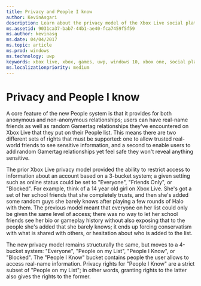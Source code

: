 ```yaml
---
title: Privacy and People I know
author: KevinAsgari
description: Learn about the privacy model of the Xbox Live social platform service.
ms.assetid: 9031ca37-bab7-44b1-ae40-fca7459f5f59
ms.author: kevinasg
ms.date: 04/04/2017
ms.topic: article
ms.prod: windows
ms.technology: uwp
keywords: xbox live, xbox, games, uwp, windows 10, xbox one, social platform, privacy, anonymous
ms.localizationpriority: medium
---
```


# Privacy and People I know

A core feature of the new People system is that it provides for both anonymous and non-anonymous relationships; users can have real-name friends as well as random Gamertag relationships they've encountered on Xbox Live that they put on their People list. This means there are two different sets of rights that must be supported: one to allow trusted real-world friends to see sensitive information, and a second to enable users to add random Gamertag relationships yet feel safe they won't reveal anything sensitive.

The prior Xbox Live privacy model provided the ability to restrict access to information about an account based on a 3-bucket system; a given setting such as online status could be set to "Everyone", "Friends Only", or "Blocked". For example, think of a 14 year old girl on Xbox Live. She's got a set of her school friends that she completely trusts, and then she's added some random guys she barely knows after playing a few rounds of Halo with them. The previous model meant that everyone on her list could only be given the same level of access; there was no way to let her school friends see her bio or gameplay history without also exposing that to the people she's added that she barely knows; it ends up forcing conservatism with what is shared with others, or hesitation about who is added to the list.

The new privacy model remains structurally the same, but moves to a 4-bucket system: "Everyone", "People on my List", "People I Know", or "Blocked". The "People I Know" bucket contains people the user allows to access real-name information. Privacy rights for "People I Know" are a strict subset of "People on my List"; in other words, granting rights to the latter also gives the rights to the former.
